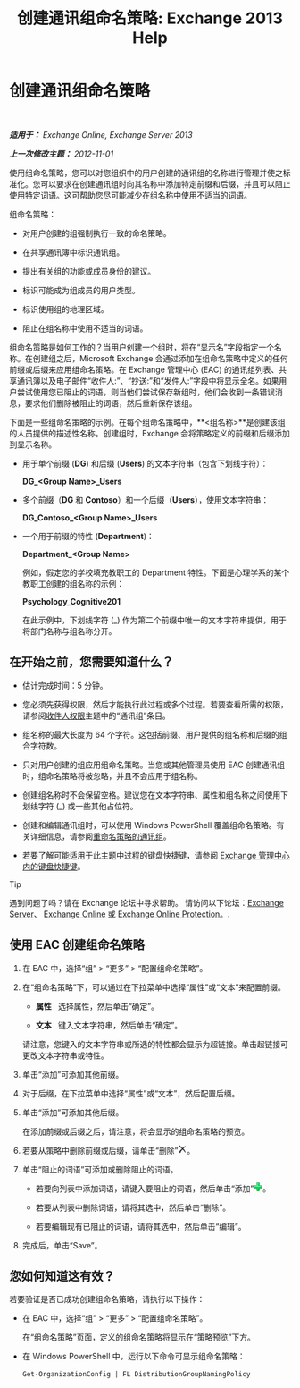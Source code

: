 ﻿---
title: '创建通讯组命名策略: Exchange 2013 Help'
TOCTitle: 创建通讯组命名策略
ms:assetid: b2ffb654-345d-4be1-be8e-83d28901373e
ms:mtpsurl: https://technet.microsoft.com/zh-cn/library/JJ218693(v=EXCHG.150)
ms:contentKeyID: 50489787
ms.date: 01/11/2018
mtps_version: v=EXCHG.150
ms.translationtype: HT
---

# 创建通讯组命名策略

 

_**适用于：** Exchange Online, Exchange Server 2013_

_**上一次修改主题：** 2012-11-01_

使用组命名策略，您可以对您组织中的用户创建的通讯组的名称进行管理并使之标准化。您可以要求在创建通讯组时向其名称中添加特定前缀和后缀，并且可以阻止使用特定词语。这可帮助您尽可能减少在组名称中使用不适当的词语。

组命名策略：

  - 对用户创建的组强制执行一致的命名策略。

  - 在共享通讯簿中标识通讯组。

  - 提出有关组的功能或成员身份的建议。

  - 标识可能成为组成员的用户类型。

  - 标识使用组的地理区域。

  - 阻止在组名称中使用不适当的词语。

组命名策略是如何工作的？当用户创建一个组时，将在“显示名”字段指定一个名称。在创建组之后，Microsoft Exchange 会通过添加在组命名策略中定义的任何前缀或后缀来应用组命名策略。在 Exchange 管理中心 (EAC) 的通讯组列表、共享通讯簿以及电子邮件“收件人:”、“抄送:”和“发件人:”字段中将显示全名。如果用户尝试使用您已阻止的词语，则当他们尝试保存新组时，他们会收到一条错误消息，要求他们删除被阻止的词语，然后重新保存该组。

下面是一些组命名策略的示例。在每个组命名策略中，**\<组名称\>**是创建该组的人员提供的描述性名称。创建组时，Exchange 会将策略定义的前缀和后缀添加到显示名称。

  - 用于单个前缀 (**DG**) 和后缀 (**Users**) 的文本字符串（包含下划线字符）：
    
    **DG\_\<Group Name\>\_Users**

  - 多个前缀（**DG** 和 **Contoso**）和一个后缀（**Users**），使用文本字符串：
    
    **DG\_Contoso\_\<Group Name\>\_Users**

  - 一个用于前缀的特性 (**Department**)：
    
    **Department\_\<Group Name\>**
    
    例如，假定您的学校填充教职工的 Department 特性。下面是心理学系的某个教职工创建的组名称的示例：
    
    **Psychology\_Cognitive201**
    
    在此示例中，下划线字符 (\_) 作为第二个前缀中唯一的文本字符串提供，用于将部门名称与组名称分开。

## 在开始之前，您需要知道什么？

  - 估计完成时间：5 分钟。

  - 您必须先获得权限，然后才能执行此过程或多个过程。若要查看所需的权限，请参阅[收件人权限](recipients-permissions-exchange-2013-help.md)主题中的“通讯组”条目。

  - 组名称的最大长度为 64 个字符。这包括前缀、用户提供的组名称和后缀的组合字符数。

  - 只对用户创建的组应用组命名策略。当您或其他管理员使用 EAC 创建通讯组时，组命名策略将被忽略，并且不会应用于组名称。

  - 创建组名称时不会保留空格。建议您在文本字符串、属性和组名称之间使用下划线字符 (\_) 或一些其他占位符。

  - 创建和编辑通讯组时，可以使用 Windows PowerShell 覆盖组命名策略。有关详细信息，请参阅[重命名策略的通讯组](override-the-distribution-group-naming-policy-exchange-2013-help.md)。

  - 若要了解可能适用于此主题中过程的键盘快捷键，请参阅 [Exchange 管理中心内的键盘快捷键](keyboard-shortcuts-in-the-exchange-admin-center-exchange-online-protection-help.md)。

> [!tip]
> 遇到问题了吗？请在 Exchange 论坛中寻求帮助。 请访问以下论坛：<a href="https://go.microsoft.com/fwlink/p/?linkid=60612">Exchange Server</a>、 <a href="https://go.microsoft.com/fwlink/p/?linkid=267542">Exchange Online</a> 或 <a href="https://go.microsoft.com/fwlink/p/?linkid=285351">Exchange Online Protection</a>。.


## 使用 EAC 创建组命名策略

1.  在 EAC 中，选择“组” \> “更多” \> “配置组命名策略”。

2.  在“组命名策略”下，可以通过在下拉菜单中选择“属性”或“文本”来配置前缀。
    
      - **属性**   选择属性，然后单击“确定”。
    
      - **文本**   键入文本字符串，然后单击“确定”。
    
    请注意，您键入的文本字符串或所选的特性都会显示为超链接。单击超链接可更改文本字符串或特性。

3.  单击“添加”可添加其他前缀。

4.  对于后缀，在下拉菜单中选择“属性”或“文本”，然后配置后缀。

5.  单击“添加”可添加其他后缀。
    
    在添加前缀或后缀之后，请注意，将会显示的组命名策略的预览。

6.  若要从策略中删除前缀或后缀，请单击“删除”![删除](images/JJ218693.37ba42c3-6f0d-42f3-b69b-ff912a99b5b7(EXCHG.150).gif "删除")。

7.  单击“阻止的词语”可添加或删除阻止的词语。
    
      - 若要向列表中添加词语，请键入要阻止的词语，然后单击“添加”![为电子邮件迁移中排除的文件夹添加符号](images/JJ218693.444d5c83-821f-472c-b733-e84308e2531e(EXCHG.150).gif "为电子邮件迁移中排除的文件夹添加符号")。
    
      - 若要从列表中删除词语，请将其选中，然后单击“删除”。
    
      - 若要编辑现有已阻止的词语，请将其选中，然后单击“编辑”。

8.  完成后，单击“Save”。

## 您如何知道这有效？

若要验证是否已成功创建组命名策略，请执行以下操作：

  - 在 EAC 中，选择“组” \> “更多” \> “配置组命名策略”。
    
    在“组命名策略”页面，定义的组命名策略将显示在“策略预览”下方。

  - 在 Windows PowerShell 中，运行以下命令可显示组命名策略：
    
        Get-OrganizationConfig | FL DistributionGroupNamingPolicy

